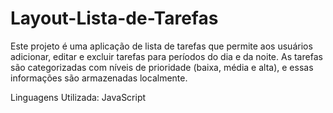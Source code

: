 # Layout-Lista-de-Tarefas

Este projeto é uma aplicação de lista de tarefas que permite aos usuários adicionar, editar e excluir tarefas para períodos do dia e da noite. As tarefas são categorizadas com níveis de prioridade (baixa, média e alta), e essas informações são armazenadas localmente.

Linguagens Utilizada: JavaScript

